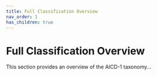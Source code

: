 ```yaml
---
title: Full Classification Overview
nav_order: 1
has_children: true
---
```


# Full Classification Overview

This section provides an overview of the AICD-1 taxonomy...
